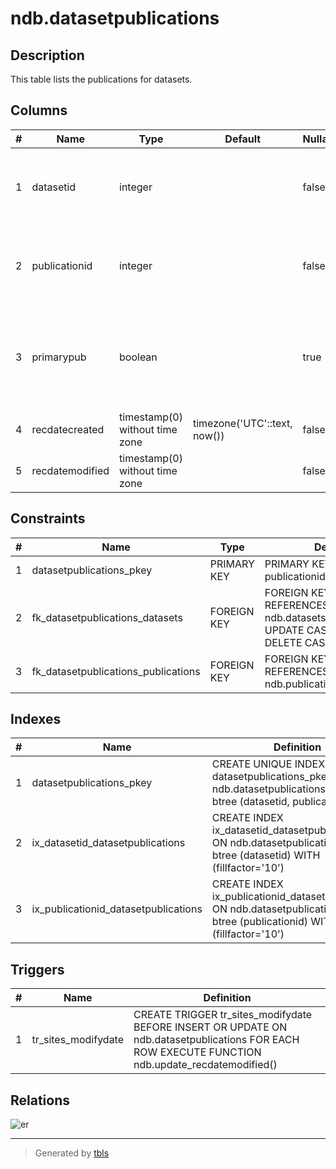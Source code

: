 # ndb.datasetpublications

## Description

This table lists the publications for datasets.

## Columns

| # | Name            | Type                           | Default                      | Nullable | Children | Parents                                 | Comment                                                                  |
| - | --------------- | ------------------------------ | ---------------------------- | -------- | -------- | --------------------------------------- | ------------------------------------------------------------------------ |
| 1 | datasetid       | integer                        |                              | false    |          | [ndb.datasets](ndb.datasets.md)         | Dataset identification number. Field links to Dataset table.             |
| 2 | publicationid   | integer                        |                              | false    |          | [ndb.publications](ndb.publications.md) | Publication identification number. Field links to Publications table.    |
| 3 | primarypub      | boolean                        |                              | true     |          |                                         | Is «True» if the publication is the primary publication for the dataset. |
| 4 | recdatecreated  | timestamp(0) without time zone | timezone('UTC'::text, now()) | false    |          |                                         |                                                                          |
| 5 | recdatemodified | timestamp(0) without time zone |                              | false    |          |                                         |                                                                          |

## Constraints

| # | Name                                | Type        | Definition                                                                                     |
| - | ----------------------------------- | ----------- | ---------------------------------------------------------------------------------------------- |
| 1 | datasetpublications_pkey            | PRIMARY KEY | PRIMARY KEY (datasetid, publicationid)                                                         |
| 2 | fk_datasetpublications_datasets     | FOREIGN KEY | FOREIGN KEY (datasetid) REFERENCES ndb.datasets(datasetid) ON UPDATE CASCADE ON DELETE CASCADE |
| 3 | fk_datasetpublications_publications | FOREIGN KEY | FOREIGN KEY (publicationid) REFERENCES ndb.publications(publicationid)                         |

## Indexes

| # | Name                                 | Definition                                                                                                                      |
| - | ------------------------------------ | ------------------------------------------------------------------------------------------------------------------------------- |
| 1 | datasetpublications_pkey             | CREATE UNIQUE INDEX datasetpublications_pkey ON ndb.datasetpublications USING btree (datasetid, publicationid)                  |
| 2 | ix_datasetid_datasetpublications     | CREATE INDEX ix_datasetid_datasetpublications ON ndb.datasetpublications USING btree (datasetid) WITH (fillfactor='10')         |
| 3 | ix_publicationid_datasetpublications | CREATE INDEX ix_publicationid_datasetpublications ON ndb.datasetpublications USING btree (publicationid) WITH (fillfactor='10') |

## Triggers

| # | Name                | Definition                                                                                                                                       |
| - | ------------------- | ------------------------------------------------------------------------------------------------------------------------------------------------ |
| 1 | tr_sites_modifydate | CREATE TRIGGER tr_sites_modifydate BEFORE INSERT OR UPDATE ON ndb.datasetpublications FOR EACH ROW EXECUTE FUNCTION ndb.update_recdatemodified() |

## Relations

![er](ndb.datasetpublications.svg)

---

> Generated by [tbls](https://github.com/k1LoW/tbls)